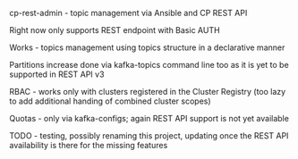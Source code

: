 cp-rest-admin - topic management via Ansible and CP REST API

Right now only supports REST endpoint with Basic AUTH

Works - topics management using topics structure in a declarative manner

Partitions increase done via kafka-topics command line too as it is yet to be supported in REST API v3

RBAC - works only with clusters registered in the Cluster Registry (too lazy to add additional handing of combined cluster scopes)

Quotas - only via kafka-configs; again REST API support is not yet available

TODO - testing, possibly renaming this project, updating once the REST API availability is there for the missing features